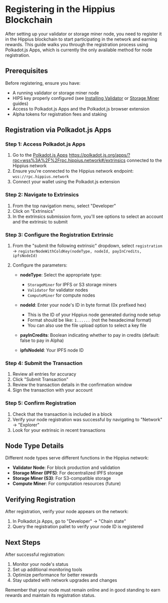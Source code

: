 # Registering in the Hippius Blockchain

After setting up your validator or storage miner node, you need to register it in the Hippius blockchain to start participating in the network and earning rewards. This guide walks you through the registration process using Polkadot.js Apps, which is currently the only available method for node registration.

## Prerequisites

Before registering, ensure you have:

- A running validator or storage miner node
- HIPS key properly configured (see [Installing Validator](installing-validator.md) or [Storage Miner](storage-miner.md) guides)
- Access to Polkadot.js Apps and the Polkadot.js browser extension
- Alpha tokens for registration fees and staking

## Registration via Polkadot.js Apps

### Step 1: Access Polkadot.js Apps

1. Go to the [Polkadot.js Apps](https://polkadot.js.org/apps/?rpc=wss%3A%2F%2Frpc.hippius.network#/extrinsics) https://polkadot.js.org/apps/?rpc=wss%3A%2F%2Frpc.hippius.network#/extrinsics connected to the Hippius network
2. Ensure you're connected to the Hippius network endpoint: `wss://rpc.hippius.network`
3. Connect your wallet using the Polkadot.js extension

### Step 2: Navigate to Extrinsics

1. From the top navigation menu, select "Developer"
2. Click on "Extrinsics"
3. In the extrinsics submission form, you'll see options to select an account and the extrinsic to submit

### Step 3: Configure the Registration Extrinsic

1. From the "submit the following extrinsic" dropdown, select `registration` → `registerNodeWithColdKey(nodeType, nodeId, payInCredits, ipfsNodeId)`

2. Configure the parameters:
   - **nodeType**: Select the appropriate type:
     - `StorageMiner` for IPFS or S3 storage miners
     - `Validator` for validator nodes
     - `ComputeMiner` for compute nodes

   - **nodeId**: Enter your node's ID in byte format (0x prefixed hex)
     - This is the ID of your Hippius node generated during node setup
     - Format should be like: `1......` (not the hexadecimal format)
     - You can also use the file upload option to select a key file

   - **payInCredits**: Boolean indicating whether to pay in credits (default: false to pay in Alpha)
   
   - **ipfsNodeId**: Your IPFS node ID 

### Step 4: Submit the Transaction

1. Review all entries for accuracy
2. Click "Submit Transaction"
3. Review the transaction details in the confirmation window
4. Sign the transaction with your account

### Step 5: Confirm Registration

1. Check that the transaction is included in a block
2. Verify your node registration was successful by navigating to "Network" → "Explorer" 
3. Look for your extrinsic in recent transactions

## Node Type Details

Different node types serve different functions in the Hippius network:

- **Validator Node**: For block production and validation
- **Storage Miner (IPFS)**: For decentralized IPFS storage
- **Storage Miner (S3)**: For S3-compatible storage
- **Compute Miner**: For computation resources (future)


## Verifying Registration

After registration, verify your node appears on the network:

1. In Polkadot.js Apps, go to "Developer" → "Chain state"
2. Query the registration pallet to verify your node ID is registered


## Next Steps

After successful registration:

1. Monitor your node's status
2. Set up additional monitoring tools
3. Optimize performance for better rewards
4. Stay updated with network upgrades and changes

Remember that your node must remain online and in good standing to earn rewards and maintain its registration status. 
